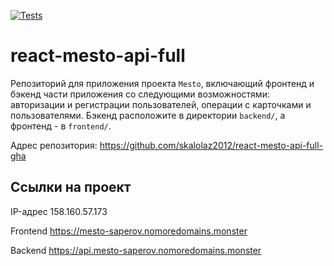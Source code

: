 [![Tests](https://github.com/skalolaz2012/react-mesto-api-full-gha/actions/workflows/tests.yml/badge.svg)](https://github.com/skalolaz2012/react-mesto-api-full-gha/actions/workflows/tests.yml)
# react-mesto-api-full
Репозиторий для приложения проекта `Mesto`, включающий фронтенд и бэкенд части приложения со следующими возможностями: авторизации и регистрации пользователей, операции с карточками и пользователями. Бэкенд расположите в директории `backend/`, а фронтенд - в `frontend/`. 

Адрес репозитория: https://github.com/skalolaz2012/react-mesto-api-full-gha

## Ссылки на проект

IP-адрес 158.160.57.173

Frontend https://mesto-saperov.nomoredomains.monster

Backend https://api.mesto-saperov.nomoredomains.monster
